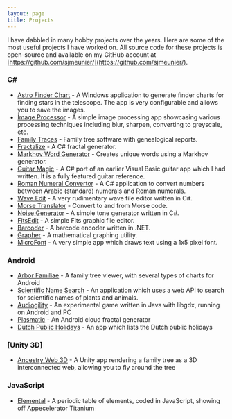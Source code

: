 ```yaml
---
layout: page
title: Projects
---
```


I have dabbled in many hobby projects over the years. Here are some of the most useful projects I have worked on. All source code for these projects is open-source and available on my GitHub account at [https://github.com/sjmeunier/](https://github.com/sjmeunier/).

### C&#35;
* [Astro Finder Chart](https://github.com/sjmeunier/astro-finder-chart) - A Windows application to generate finder charts for finding stars in the telescope. The app is very configurable and allows you to save the images.
* [Image Processor](https://github.com/sjmeunier/image-processor) - A simple image processing app showcasing various processing techniques including blur, sharpen, converting to greyscale, etc.
* [Family Traces](https://github.com/sjmeunier/family-traces) - Family tree software with genealogical reports.
* [Fractalize](https://github.com/sjmeunier/fractalize) - A C&#35; fractal generator.
* [Markhov Word Generator](https://github.com/sjmeunier/markhov-word-generator) - Creates unique words using a Markhov generator.
* [Guitar Magic](https://github.com/sjmeunier/guitar-magic) - A C&#35; port of an earlier Visual Basic guitar app which I had written. It is a fully featured guitar reference.
* [Roman Numeral Convertor](https://github.com/sjmeunier/roman-numeral-convertor) - A C&#35; application to convert numbers between Arabic (standard) numerals and Roman numerals.
* [Wave Edit](https://github.com/sjmeunier/wave-edit) - A very rudimentary wave file editor written in C&#35;.
* [Morse Translator](https://github.com/sjmeunier/morse-translator) - Convert to and from Morse code.
* [Noise Generator](https://github.com/sjmeunier/noise-generator) - A simple tone generator written in C&#35;.
* [FitsEdit](https://github.com/sjmeunier/fitsedit) - A simple Fits graphic file editor.
* [Barcoder](https://github.com/sjmeunier/barcoder) - A barcode encoder written in .NET.
* [Grapher](https://github.com/sjmeunier/grapher) - A mathematical graphing utility.
* [MicroFont](https://github.com/sjmeunier/microfont) - A very simple app which draws text using a 1x5 pixel font.

### Android
* [Arbor Familiae](https://github.com/sjmeunier/arbor-familiae) - A family tree viewer, with several types of charts for Android
* [Scientific Name Search](https://github.com/sjmeunier/scientific-name-search) - An application which uses a web API to search for scientific names of plants and animals.
* [Audiogility](https://github.com/sjmeunier/audiogility) - An experimental game written in Java with libgdx, running on Android and PC
* [Plasmatic](https://github.com/sjmeunier/plasmatic) - An Android cloud fractal generator
* [Dutch Public Holidays](https://github.com/sjmeunier/dutchpublicholidays) - An app which lists the Dutch public holidays

### [Unity 3D]
* [Ancestry Web 3D](https://github.com/sjmeunier/ancestry-web-3d) - A Unity app rendering a family tree as a 3D interconnected web, allowing you to fly around the tree


### JavaScript
* [Elemental](https://github.com/sjmeunier/elemental) - A periodic table of elements, coded in JavaScript, showing off Appecelerator Titanium